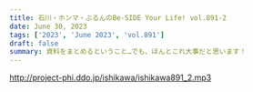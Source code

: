 ```yaml
---
title: 石川・ホンマ・ぶるんのBe-SIDE Your Life! vol.891-2
date: June 30, 2023
tags: ['2023', 'June 2023', 'vol.891']
draft: false
summary: 資料をまとめるということ…でも、ほんとこれ大事だと思います！
---
```


http://project-phi.ddo.jp/ishikawa/ishikawa891_2.mp3